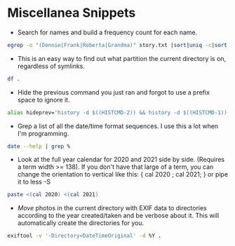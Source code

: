 # Miscellanea Snippets

+ Search for names and build a frequency count for each name.
```bash
egrep -o "(Donnie|Frank|Roberta|Grandma)" story.txt |sort|uniq -c|sort -nr 
```

+ This is an easy way to find out what partition the current directory is on, regardless of symlinks.
```bash
df . 
```

+ Hide the previous command you just ran and forgot to use a prefix space to ignore it.
```bash
alias hideprev='history -d $((HISTCMD-2)) && history -d $((HISTCMD-1))' 
```

+ Grep a list of all the date/time format sequences. I use this a lot when I'm programming.
```bash
date --help | grep % 
```

+ Look at the full year calendar for 2020 and 2021 side by side. (Requires a term width >= 138). If you don't have that large of a term, you can change the orientation to vertical like this: { cal 2020 ; cal 2021; } or pipe it to less -S
```bash
paste <(cal 2020) <(cal 2021) 
```

+ *Move* photos in the current directory with EXIF data to directories according to the year created/taken and be verbose about it. This will automatically create the directories for you.
```bash
exiftool -v '-Directory<DateTimeOriginal' -d %Y . 
```
